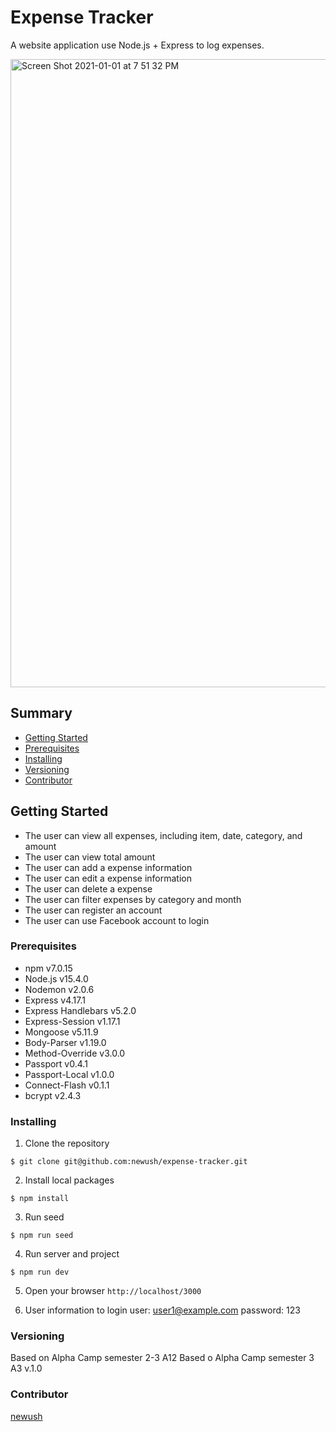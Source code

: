 # Expense Tracker

A website application use Node.js + Express to log expenses.

<img width="1005" alt="Screen Shot 2021-01-01 at 7 51 32 PM" src="https://user-images.githubusercontent.com/67764641/103448776-3daf2700-4c6c-11eb-8028-08be55e5529f.png">


## Summary

  - [Getting Started](#getting-started)
  - [Prerequisites](#prerequisites)
  - [Installing](#installing)
  - [Versioning](#versioning)
  - [Contributor](#contributor)

## Getting Started

- The user can view all expenses, including item, date, category, and amount
- The user can view total amount
- The user can add a expense information
- The user can edit a expense information
- The user can delete a expense
- The user can filter expenses by category and month
- The user can register an account
- The user can use Facebook account to login

### Prerequisites

- npm v7.0.15
- Node.js v15.4.0
- Nodemon v2.0.6
- Express v4.17.1
- Express Handlebars v5.2.0
- Express-Session v1.17.1
- Mongoose v5.11.9
- Body-Parser v1.19.0
- Method-Override v3.0.0
- Passport v0.4.1
- Passport-Local v1.0.0
- Connect-Flash v0.1.1
- bcrypt v2.4.3

### Installing
1. Clone the repository
```shell
$ git clone git@github.com:newush/expense-tracker.git
```
2. Install local packages
```shell
$ npm install
```
3. Run seed
```shell
$ npm run seed
```
4. Run server and project
```shell
$ npm run dev
```
5. Open your browser `http://localhost/3000`

6. User information to login
user: user1@example.com
password: 123

### Versioning
Based on Alpha Camp semester 2-3 A12
Based o Alpha Camp semester 3 A3
v.1.0

### Contributor

 [newush](https://github.com/newush) 
 
